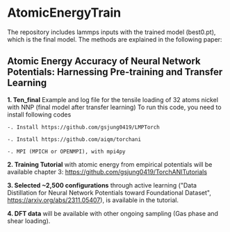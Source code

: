 # AtomicEnergyTrain
The repository includes lammps inputs with the trained model (best0.pt), which is the final model.
The methods are explained in the following paper:

## Atomic Energy Accuracy of Neural Network Potentials: Harnessing Pre-training and Transfer Learning

**1. Ten_final**
   Example and log file for the tensile loading of 32 atoms nickel with NNP (final model after transfer learning)
   To run this code, you need to install following codes
   
    -. Install https://github.com/gsjung0419/LMPTorch
   
    -. Install https://github.com/aiqm/torchani
   
    -. MPI (MPICH or OPENMPI), with mpi4py

**2. Training Tutorial** with atomic energy from empirical potentials will be available chapter 3: https://github.com/gsjung0419/TorchANITutorials  

**3.  Selected ~2,500 configurations** through active learning ("Data Distillation for Neural Network Potentials toward Foundational Dataset", https://arxiv.org/abs/2311.05407), is available in the tutorial. 

**4. DFT data** will be available with other ongoing sampling (Gas phase and shear loading). 
